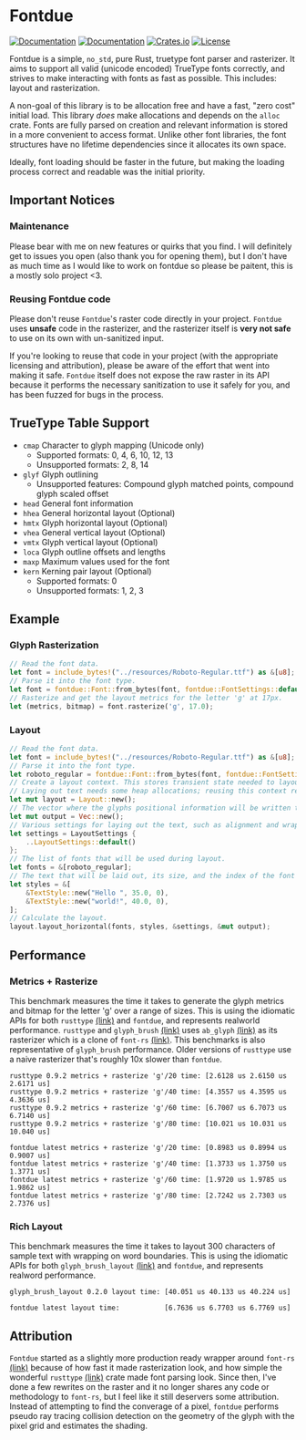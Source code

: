 # Fontdue

[![Documentation](https://travis-ci.org/mooman219/fontdue.svg?branch=master)](https://travis-ci.org/mooman219/fontdue)
[![Documentation](https://docs.rs/fontdue/badge.svg)](https://docs.rs/fontdue)
[![Crates.io](https://img.shields.io/crates/v/fontdue.svg)](https://crates.io/crates/fontdue)
[![License](https://img.shields.io/crates/l/fontdue.svg)](https://github.com/mooman219/fontdue/blob/master/LICENSE)

Fontdue is a simple, `no_std`, pure Rust, truetype font parser and rasterizer. It aims to support all valid (unicode encoded) TrueType fonts correctly, and strives to make interacting with fonts as fast as possible. This includes: layout and rasterization.

A non-goal of this library is to be allocation free and have a fast, "zero cost" initial load. This library _does_ make allocations and depends on the `alloc` crate. Fonts are fully parsed on creation and relevant information is stored in a more convenient to access format. Unlike other font libraries, the font structures have no lifetime dependencies since it allocates its own space.

Ideally, font loading should be faster in the future, but making the loading process correct and readable was the initial priority.

## Important Notices

### Maintenance

Please bear with me on new features or quirks that you find. I will definitely get to issues you open (also thank you for opening them), but I don't have as much time as I would like to work on fontdue so please be paitent, this is a mostly solo project <3.

### Reusing Fontdue code

Please don't reuse `Fontdue`'s raster code directly in your project. `Fontdue` uses **unsafe** code in the rasterizer, and the rasterizer itself is **very not safe** to use on its own with un-sanitized input.

If you're looking to reuse that code in your project (with the appropriate licensing and attribution), please be aware of the effort that went into making it safe. `Fontdue` itself does not expose the raw raster in its API because it performs the necessary sanitization to use it safely for you, and has been fuzzed for bugs in the process.

## TrueType Table Support
- `cmap` Character to glyph mapping (Unicode only)
  - Supported formats: 0, 4, 6, 10, 12, 13
  - Unsupported formats: 2, 8, 14
- `glyf` Glyph outlining
  - Unsupported features: Compound glyph matched points, compound glyph scaled offset
- `head` General font information
- `hhea` General horizontal layout (Optional)
- `hmtx` Glyph horizontal layout (Optional)
- `vhea` General vertical layout (Optional)
- `vmtx` Glyph vertical layout (Optional)
- `loca` Glyph outline offsets and lengths
- `maxp` Maximum values used for the font
- `kern` Kerning pair layout (Optional)
  - Supported formats: 0
  - Unsupported formats: 1, 2, 3

## Example

### Glyph Rasterization
```rust
// Read the font data.
let font = include_bytes!("../resources/Roboto-Regular.ttf") as &[u8];
// Parse it into the font type.
let font = fontdue::Font::from_bytes(font, fontdue::FontSettings::default()).unwrap();
// Rasterize and get the layout metrics for the letter 'g' at 17px.
let (metrics, bitmap) = font.rasterize('g', 17.0);
```

### Layout
```rust
// Read the font data.
let font = include_bytes!("../resources/Roboto-Regular.ttf") as &[u8];
// Parse it into the font type.
let roboto_regular = fontdue::Font::from_bytes(font, fontdue::FontSettings::default()).unwrap();
// Create a layout context. This stores transient state needed to layout text.
// Laying out text needs some heap allocations; reusing this context reduces the need to reallocate space.
let mut layout = Layout::new();
// The vector where the glyphs positional information will be written to. This vec is cleared before it's written to.
let mut output = Vec::new();
// Various settings for laying out the text, such as alignment and wrapping settings.
let settings = LayoutSettings {
    ..LayoutSettings::default()
};
// The list of fonts that will be used during layout.
let fonts = &[roboto_regular];
// The text that will be laid out, its size, and the index of the font in the font list to use for that section of text.
let styles = &[
    &TextStyle::new("Hello ", 35.0, 0),
    &TextStyle::new("world!", 40.0, 0),
];
// Calculate the layout.
layout.layout_horizontal(fonts, styles, &settings, &mut output);
```

## Performance

### Metrics + Rasterize

This benchmark measures the time it takes to generate the glyph metrics and bitmap for the letter 'g' over a range of sizes. This is using the idiomatic APIs for both `rusttype` [(link)](https://gitlab.redox-os.org/redox-os/rusttype) and `fontdue`, and represents realworld performance. `rusttype` and `glyph_brush` [(link)](https://github.com/alexheretic/glyph-brush/tree/master/glyph-brush) uses `ab_glyph` [(link)](https://github.com/alexheretic/ab-glyph) as its rasterizer which is a clone of `font-rs` [(link)](https://github.com/raphlinus/font-rs). This benchmarks is also representative of `glyph_brush` performance. Older versions of `rusttype` use a naive rasterizer that's roughly 10x slower than `fontdue`.

```
rusttype 0.9.2 metrics + rasterize 'g'/20 time: [2.6128 us 2.6150 us 2.6171 us]
rusttype 0.9.2 metrics + rasterize 'g'/40 time: [4.3557 us 4.3595 us 4.3636 us]
rusttype 0.9.2 metrics + rasterize 'g'/60 time: [6.7007 us 6.7073 us 6.7140 us]
rusttype 0.9.2 metrics + rasterize 'g'/80 time: [10.021 us 10.031 us 10.040 us]

fontdue latest metrics + rasterize 'g'/20 time: [0.8983 us 0.8994 us 0.9007 us]
fontdue latest metrics + rasterize 'g'/40 time: [1.3733 us 1.3750 us 1.3771 us]
fontdue latest metrics + rasterize 'g'/60 time: [1.9720 us 1.9785 us 1.9862 us]
fontdue latest metrics + rasterize 'g'/80 time: [2.7242 us 2.7303 us 2.7376 us]
```

### Rich Layout

This benchmark measures the time it takes to layout 300 characters of sample text with wrapping on word boundaries. This is using the idiomatic APIs for both `glyph_brush_layout` [(link)](https://github.com/alexheretic/glyph-brush/tree/master/layout) and `fontdue`, and represents realword performance.

```
glyph_brush_layout 0.2.0 layout time: [40.051 us 40.133 us 40.224 us]

fontdue latest layout time:           [6.7636 us 6.7703 us 6.7769 us]
```

## Attribution

`Fontdue` started as a slightly more production ready wrapper around `font-rs` [(link)](https://github.com/raphlinus/font-rs) because of how fast it made rasterization look, and how simple the wonderful `rusttype` [(link)](https://gitlab.redox-os.org/redox-os/rusttype) crate made font parsing look. Since then, I've done a few rewrites on the raster and it no longer shares any code or methodology to `font-rs`, but I feel like it still deservers some attribution. Instead of attempting to find the converage of a pixel, `fontdue` performs pseudo ray tracing collision detection on the geometry of the glyph with the pixel grid and estimates the shading.